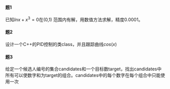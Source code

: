 #### 题1

已知$lnx+x^3 =0$在(0,1) 范围内有解，用数值方法求解，精度0.0001。

#### 题2

设计一个C++的PID控制的类class，并且跟踪曲线$cos(x)$

#### 题3

给定一个候选人编号的集合candidates和一个目标数target，找出candidates中所有可以使数字和为target的组合。candidates中的每个数字在每个组合中只能使用一次